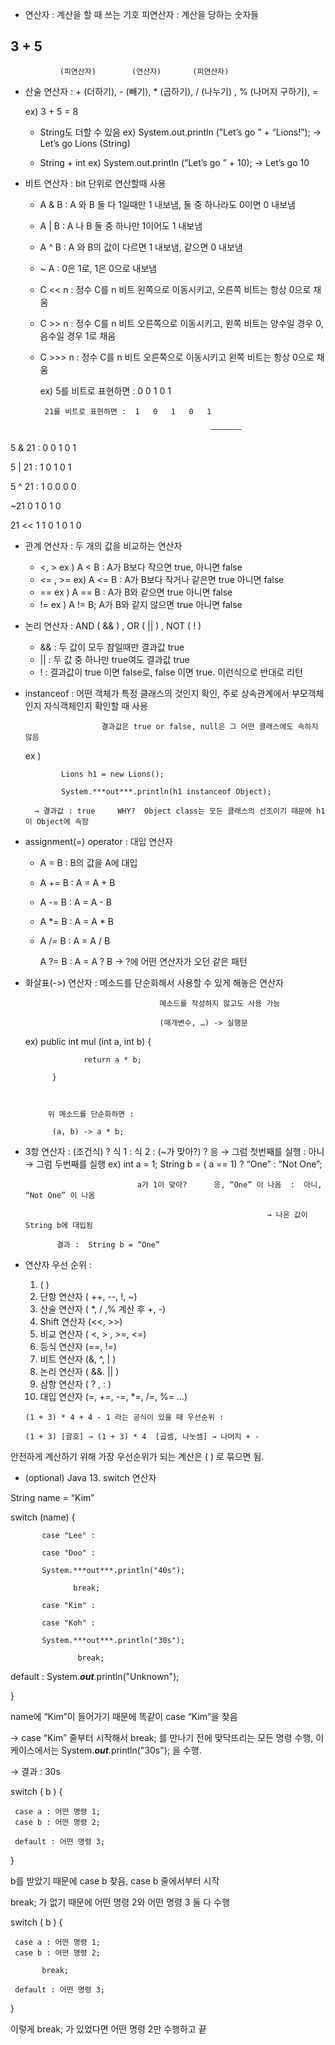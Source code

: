 - 연산자 : 계산을 할 때 쓰는 기호
피연산자 : 계산을 당하는 숫자들

## 3             +            5

               (피연산자)        (연산자)       (피연산자)

- 산술 연산자 : + (더하기), - (빼기), * (곱하기), / (나누기) , % (나머지 구하기), =
    
    ex) 3 + 5 = 8
    
    - String도 더할 수 있음   ex) System.out.println (”Let’s go ” + “Lions!”); → Let’s go Lions (String)
    
    - String + int                   ex) System.out.println (”Let’s go ” + 10);  → Let’s go 10
    

- 비트 연산자 :  bit 단위로 연산할때 사용
    - A & B : A 와 B 둘 다 1일때만 1 내보냄, 둘 중 하나라도 0이면 0 내보냄
    - A | B : A 나 B 둘 중 하나만 1이어도 1 내보냄
    - A ^ B : A 와 B의 값이 다르면 1 내보냄, 같으면 0 내보냄
    - ~ A : 0은 1로, 1은 0으로 내보냄
    - C << n : 정수 C를 n 비트 왼쪽으로 이동시키고, 오른쪽 비트는 항상 0으로 채움
    - C >> n : 정수 C를 n 비트 오른쪽으로 이동시키고, 왼쪽 비트는 양수일 경우 0, 음수일 경우 1로 채움
    - C >>> n : 정수 C를 n 비트 오른쪽으로 이동시키고 왼쪽 비트는 항상 0으로 채움

       ex) 5를 비트로 표현하면 :  0   0   1   0   1

           21를 비트로 표현하면 :  1   0   1   0   1

                                                ———————

5 & 21 :                                      0   0   1   0   1

5 | 21   :                                      1   0   1   0   1

5 ^ 21 :                                      1   0   0   0   0

~21                                            0   1   0   1   0

21 << 1                                 1   0   1   0   1   0        

- 관계 연산자 : 두 개의 값을 비교하는 연산자
    - <, >    ex ) A < B :     A가 B보다 작으면 true, 아니면 false
    - <= , >=      ex) A <= B :     A가 B보다 작거나 같은면 true 아니면 false
    - ==       ex ) A == B :    A가 B와 같으면 true 아니면 false
    - !=        ex ) A != B;       A가 B와 같지 않으면 true 아니면 false

- 논리 연산자 : AND ( && ) , OR ( || ) , NOT ( ! )
    - && : 두 값이 모두 참일때만 결과값 true
    - || : 두 값 중 하나만 true여도 결과값 true
    - ! : 결과값이 true 이면 false로, false 이면 true. 이런식으로 반대로 리턴

- instanceof : 어떤 객체가 특정 클래스의 것인지 확인, 주로 상속관계에서 부모객체인지 자식객체인지 확인할 때 사용
    
                       결과값은 true or false, null은 그 어떤 클래스에도 속하지 않음
    

     ex ) 

              Lions h1 = new Lions();

              System.***out***.println(h1 instanceof Object); 

        → 결과값 : true     WHY?  Object class는 모든 클래스의 선조이기 때문에 h1이 Object에 속함

- assignment(=) operator : 대입 연산자
    - A = B    :  B의 값을 A에 대입
    - A += B    :  A = A + B
    - A -= B    :   A = A - B
    - A *= B    :   A = A * B
    - A /= B    :   A = A / B
    
      A ?= B  :  A = A ? B    →    ?에 어떤 연산자가 오던 같은 패턴 
    

- 화살표(->) 연산자 : 메소드를 단순화해서 사용할 수 있게 해놓은 연산자
    
                                    메소드를 작성하지 않고도 사용 가능
    
                                    (매개변수, …) -> 실행문
    
    ex)   public int mul (int a, int b) {
    
                   return a * b;
    
            }
    
          
    
           위 메소드를 단순화하면 :
    
            (a, b) -> a * b;
    

- 3항 연산자 : (조건식) ? 식 1 : 식 2
                   : (~가 맞아?) ? 응 → 그럼 첫번째를 실행 : 아니 → 그럼 두번째를 실행
ex) int a = 1;
      String b = ( a == 1) ? “One” : “Not One”;

                               a가 1이 맞아?      응, “One” 이 나옴  :  아니, “Not One” 이 나옴

                                                            → 나온 값이 String b에 대입됨

             결과 :  String b = “One”

- 연산자 우선 순위 :
    1. ( )
    2. 단항 연산자 ( ++, --, !, ~)
    3. 산술 연산자 ( *, / ,% 계산 후 +, -)
    4. Shift 연산자 (<<, >>)
    5. 비교 연산자 ( <, > , >=, <=) 
    6. 등식 연산자 (==, !=)
    7. 비트 연산자 (&, ^, | )
    8. 논리 연산자 ( &&. || )
    9. 삼항 연산자 ( ? , : )
    10. 대입 연산자 (=, +=, -=, *=, /=, %= …)

      (1 + 3) * 4 + 4 - 1 라는 공식이 있을 때 우선순위 : 

      (1 + 3) [괄호] → (1 + 3) * 4  [곱셈, 나눗셈] → 나머지 + - 

 

안전하게 계산하기 위해 가장 우선순위가 되는 계산은 ( ) 로 묶으면 됨.

- (optional) Java 13. switch 연산자

String name = “Kim”

switch (name) {

           case "Lee" :

           case "Doo" :

           System.***out***.println("40s");

                  break;

           case "Kim" :

           case "Koh" :

           System.***out***.println("30s");

                   break;

default : System.***out***.println("Unknown");

}

name에 “Kim”이 들어가기 때문에 똑같이 case “Kim”을 찾음

→ case “Kim” 줄부터 시작해서 break; 를 만나기 전에 맞닥뜨리는 모든 명령 수행, 이 케이스에서는 System.***out***.println("30s"); 을 수행.

→ 결과 : 30s

switch ( b ) {

     case a : 어떤 명령 1;
     case b : 어떤 명령 2;

     default : 어떤 명령 3;

}

b를 받았기 때문에 case b 찾음, case b 줄에서부터 시작

break; 가 없기 때문에 어떤 명령 2와 어떤 명령 3 둘 다 수행

switch ( b ) {

     case a : 어떤 명령 1;
     case b : 어떤 명령 2;  

           break;

     default : 어떤 명령 3;

}

이렇게 break; 가 있었다면 어떤 명령 2만 수행하고 끝
